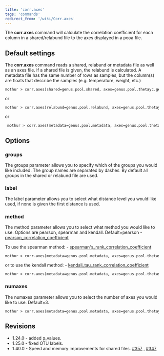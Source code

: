 ```yaml
---
title: 'corr.axes'
tags: 'commands'
redirect_from: '/wiki/Corr.axes'
---
```

The **corr.axes** command will calculate the
correlation coefficient for each column in a shared/relabund file to the
axes displayed in a pcoa file.


## Default settings

The **corr.axes** command reads a shared, relabund
or metadata file as well as an axes file. If a shared file is given, the
relabund is calculated. A metadata file has the same number of rows as
samples, but the column(s) are floats that describe the samples (e.g.
temperature, weight, etc.)

    mothur > corr.axes(shared=genus.pool.shared, axes=genus.pool.thetayc.genus.lt.pcoa)

or

    mothur > corr.axes(relabund=genus.pool.relabund, axes=genus.pool.thetayc.genus.lt.pcoa)

or

     mothur > corr.axes(metadata=genus.pool.metadata, axes=genus.pool.thetayc.genus.lt.pcoa)

## Options

### groups

The groups parameter allows you to specify which of the groups you would
like included. The group names are separated by dashes. By default all
groups in the shared or relabund file are used.

### label

The label parameter allows you to select what distance level you would
like used, if none is given the first distance is used.

### method

The method parameter allows you to select what method you would like to
use. Options are pearson, spearman and kendall. Default=pearson -
[pearson_correlation_coefficient](Pearson_correlation_coefficient)

To use the spearman method: -
[spearman's_rank_correlation_coefficient](Spearman's_rank_correlation_coefficient)

    mothur > corr.axes(metadata=genus.pool.metadata, axes=genus.pool.thetayc.genus.lt.pcoa, method=spearman)

or to use the kendall method: -
[kendall_tau_rank_correlation_coefficient](Kendall_tau_rank_correlation_coefficient)

    mothur > corr.axes(metadata=genus.pool.metadata, axes=genus.pool.thetayc.genus.lt.pcoa, method=kendall)

### numaxes

The numaxes parameter allows you to select the number of axes you would
like to use. Default=3.

    mothur > corr.axes(metadata=genus.pool.metadata, axes=genus.pool.thetayc.genus.lt.pcoa, numaxes=2)

## Revisions

-   1.24.0 - added p\_values.
-   1.25.0 - fixed OTU labels.
-   1.40.0 - Speed and memory improvements for shared files.
    [\#357](https://github.com/mothur/mothur/issues/357) ,
    [\#347](https://github.com/mothur/mothur/issues/347)


